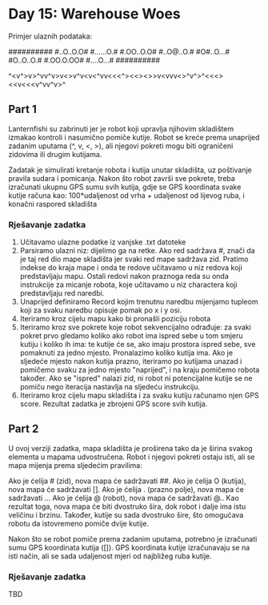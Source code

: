 # Day 15: Warehouse Woes

Primjer ulaznih podataka:

##########
#..O..O.O#
#......O.#
#.OO..O.O#
#..O@..O.#
#O#..O...#
#O..O..O.#
#.OO.O.OO#
#....O...#
##########

<vv>^<v^>v>^vv^v>v<>v^v<v<^vv<<<^><<><>>v<vvv<>^v^>^<<<><<v<<<v^vv^v>^

## Part 1

Lanternfishi su zabrinuti jer je robot koji upravlja njihovim skladištem izmakao kontroli i nasumično pomiče kutije. Robot se kreće prema unaprijed zadanim uputama (^, v, <, >), ali njegovi pokreti mogu biti ograničeni zidovima ili drugim kutijama.

Zadatak je simulirati kretanje robota i kutija unutar skladišta, uz poštivanje pravila sudara i pomicanja. Nakon što robot završi sve pokrete, treba izračunati ukupnu GPS sumu svih kutija, gdje se GPS koordinata svake kutije računa kao: 100*udaljenost od vrha + udaljenost od lijevog ruba, i konačni raspored skladišta

### Rješavanje zadatka

1. Učitavamo ulazne podatke iz vanjske .txt datoteke
2. Parsiramo ulazni niz: dijelimo ga na retke. Ako red sadržava #, znači da je taj red dio mape skladišta jer svaki red mape sadržava zid. Pratimo indekse do kraja mape i onda te redove učitavamo u niz redova koji predstavljaju mapu. Ostali redovi nakon praznoga reda su onda instrukcije za micanje robota, koje učitavamo u niz charactera koji predstavljaju red naredbi.
3. Unaprijed definiramo Record kojim trenutnu naredbu mijenjamo tupleom koji za svaku naredbu opisuje pomak po x i y osi.
4. Iteriramo kroz cijelu mapu kako bi pronašli poziciju robota
5. Iteriramo kroz sve pokrete koje robot sekvencijalno odrađuje: za svaki pokret prvo gledamo koliko ako robot ima ispred sebe u tom smjeru kutiju i koliko ih ima: te kutije će se, ako imaju prostora ispred sebe, sve pomaknuti za jedno mjesto. Pronalazimo koliko kutija ima. Ako je sljedeće mjesto nakon kutija prazno, iteriramo po kutijama unazad i pomičemo svaku za jedno mjesto "naprijed", i na kraju pomičemo robota također. Ako se "ispred" nalazi zid, ni robot ni potencijalne kutije se ne pomiču nego iteracija nastavlja na sljedeću instrukciju.
6. Iteriramo kroz cijelu mapu skladišta i za svaku kutiju računamo njen GPS score. Rezultat zadatka je zbrojeni GPS score svih kutija.

## Part 2

U ovoj verziji zadatka, mapa skladišta je proširena tako da je širina svakog elementa u mapama udvostručena. Robot i njegovi pokreti ostaju isti, ali se mapa mijenja prema sljedećim pravilima:

Ako je ćelija # (zid), nova mapa će sadržavati ##.
Ako je ćelija O (kutija), nova mapa će sadržavati [].
Ako je ćelija . (prazno polje), nova mapa će sadržavati ...
Ako je ćelija @ (robot), nova mapa će sadržavati @..
Kao rezultat toga, nova mapa će biti dvostruko šira, dok robot i dalje ima istu veličinu i brzinu. Također, kutije su sada dvostruko šire, što omogućava robotu da istovremeno pomiče dvije kutije.

Nakon što se robot pomiče prema zadanim uputama, potrebno je izračunati sumu GPS koordinata kutija ([]). GPS koordinata kutije izračunavaju se na isti način, ali se sada udaljenost mjeri od najbližeg ruba kutije.

### Rješavanje zadatka

TBD